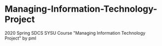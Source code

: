 # Managing-Information-Technology-Project
2020 Spring SDCS SYSU Course "Managing Information Technology Project" by pml
